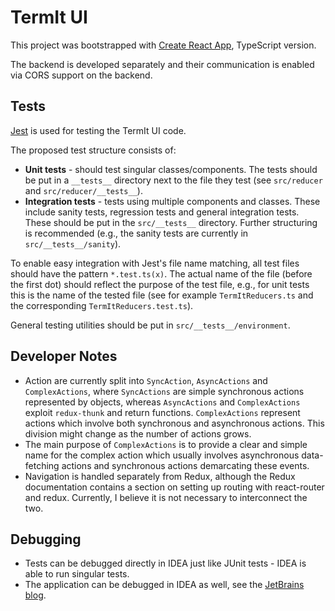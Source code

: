 # TermIt UI

This project was bootstrapped with [Create React App](https://github.com/wmonk/create-react-app-typescript), TypeScript version.

The backend is developed separately and their communication is enabled via CORS support on the backend.


## Tests

[Jest](https://jestjs.io/en/) is used for testing the TermIt UI code.

The proposed test structure consists of:

- **Unit tests** - should test singular classes/components. The tests should be put in a `__tests__` directory
next to the file they test (see `src/reducer` and `src/reducer/__tests__`).
- **Integration tests** - tests using multiple components and classes. These include sanity tests,
regression tests and general integration tests. These should be put in the `src/__tests__` directory. Further structuring
is recommended (e.g., the sanity tests are currently in `src/__tests__/sanity`).

To enable easy integration with Jest's file name matching, all test files should have the pattern `*.test.ts(x)`. The actual
name of the file (before the first dot) should reflect the purpose of the test file, e.g., for unit tests this is the name of the
tested file (see for example `TermItReducers.ts` and the corresponding `TermItReducers.test.ts`).

General testing utilities should be put in `src/__tests__/environment`.

## Developer Notes

- Action are currently split into `SyncAction`, `AsyncActions` and `ComplexActions`, where `SyncActions` are simple synchronous actions represented by objects,
whereas `AsyncActions` and `ComplexActions` exploit `redux-thunk` and return functions. `ComplexActions` represent actions which involve both synchronous and
asynchronous actions. This division might change as the number of actions grows.
- The main purpose of `ComplexActions` is to provide a clear and simple name for the complex action which usually involves asynchronous data-fetching actions and
synchronous actions demarcating these events.
- Navigation is handled separately from Redux, although the Redux documentation contains a section on setting up routing with react-router and redux. Currently, I
believe it is not necessary to interconnect the two.


## Debugging

- Tests can be debugged directly in IDEA just like JUnit tests - IDEA is able to run singular tests.
- The application can be debugged in IDEA as well, see the [JetBrains blog](https://blog.jetbrains.com/webstorm/2017/01/debugging-react-apps/).

